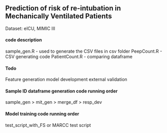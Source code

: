 ## Prediction of risk of re-intubation in Mechanically Ventilated Patients

Dataset: eICU, MIMIC III

#### code description
sample_gen.R - used to generate the CSV files in csv folder
PeepCount.R - CSV generating code
PatientCount.R - comparing dataframe

#### Todo
Feature generation
model development
external validation

#### Sample ID dataframe generation code running order
sample_gen > 
mit_gen > 
merge_df > 
resp_dev

#### Model training code running order
test_script_with_FS or MARCC test script
